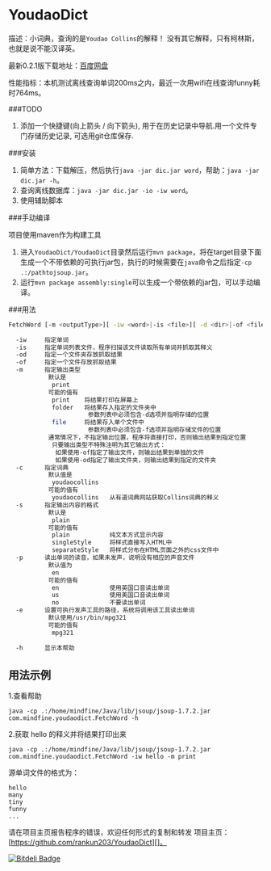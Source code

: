 YoudaoDict
==========
描述：小词典，查询的是`Youdao Collins`的解释！
没有其它解释，只有柯林斯，也就是说不能汉译英。

最新0.2.1版下载地址：[百度网盘](http://pan.baidu.com/share/link?shareid=3649479366&uk=2684465378 "dist_0.2.1.7z")
  
性能指标：本机测试离线查询单词200ms之内，最近一次用wifi在线查询funny耗时764ms。

###TODO
1. 添加一个快捷键(向上箭头 / 向下箭头), 用于在历史记录中导航.用一个文件专门存储历史记录, 可选用git仓库保存.

###安装

1. 简单方法：下载解压，然后执行`java -jar dic.jar word`，帮助：`java -jar dic.jar -h`。
2. 查询离线数据库：`java -jar dic.jar -io -iw word`。
3. 使用辅助脚本

###手动编译

项目使用maven作为构建工具

1. 进入`YoudaoDict/YoudaoDict`目录然后运行`mvn package`，将在target目录下面生成一个不带依赖的可执行jar包，执行的时候需要在`java`命令之后指定`-cp .:/pathtojsoup.jar`。
2. 运行`mvn package assembly:single`可以生成一个带依赖的jar包，可以手动编译。

###用法
```bash
FetchWord [-m <outputType>][ -iw <word>|-is <file>][ -d <dir>|-of <file>][ -s <outputStyle> ][ -c <dictionary>][ -p <pronounceLocal>][ -e <executableMp3PlayerLocation>][ | -h]
  
  -iw     指定单词  
  -is     指定单词列表文件，程序扫描该文件读取所有单词并抓取其释义  
  -od     指定一个文件夹存放抓取结果  
  -of     指定一个文件存放抓取结果  
  -m      指定输出类型  
           默认是  
            print  
           可能的值有  
            print    将结果打印在屏幕上  
            folder   将结果存入指定的文件夹中  
                      参数列表中必须包含-d选项并指明存储的位置  
            file     将结果存入单个文件中  
                      参数列表中必须包含-f选项并指明存储文件的位置  
           通常情况下，不指定输出位置，程序将直接打印，否则输出结果到指定位置  
            只要输出类型不特殊注明为其它输出方式：  
             如果使用-of指定了输出文件，则输出结果到单独的文件  
             如果使用-od指定了输出文件夹，则输出结果到指定的文件夹  
  -c      指定词典  
           默认值是  
            youdaocollins  
           可能的值有  
            youdaocollins   从有道词典网站获取Collins词典的释义  
  -s      指定输出内容的格式  
           默认是  
            plain  
           可能的值有  
            plain           纯文本方式显示内容  
            singleStyle     将样式直接写入HTML中  
			separateStyle   将样式分布在HTML页面之外的css文件中  
  -p      读出单词的读音，如果未发声，说明没有相应的声音文件  
           默认值为  
            en  
           可能的值有  
            en              使用英国口音读出单词  
            us              使用美国口音读出单词  
            no              不要读出单词  
  -e      设置可执行发声工具的路径，系统将调用该工具读出单词  
           默认使用/usr/bin/mpg321  
           可能的值有  
            mpg321  
  
  -h      显示本帮助  
```
用法示例  
--------
1.查看帮助

    java -cp .:/home/mindfine/Java/lib/jsoup/jsoup-1.7.2.jar com.mindfine.youdaodict.FetchWord -h

2.获取 hello 的释义并将结果打印出来

    java -cp .:/home/mindfine/Java/lib/jsoup/jsoup-1.7.2.jar com.mindfine.youdaodict.FetchWord -iw hello -m print

源单词文件的格式为：  

    hello  
    many  
    tiny  
    funny  
    ...
  
请在项目主页报告程序的错误，欢迎任何形式的复制和转发
项目主页：[https://github.com/rankun203/YoudaoDict][]。

[https://github.com/rankun203/YoudaoDict]: https://github.com/rankun203/YoudaoDict


[![Bitdeli Badge](https://d2weczhvl823v0.cloudfront.net/rankun203/youdaodict/trend.png)](https://bitdeli.com/free "Bitdeli Badge")

